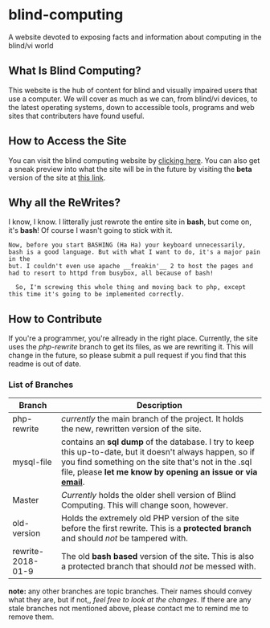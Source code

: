 # blind-computing
A website devoted to exposing facts and information about computing in the blind/vi world

## What Is Blind Computing?

This website is the hub of content for blind and visually impaired users that use a computer. We will cover as much as we can, from blind/vi devices, to the latest operating systems, down to accessible tools, programs and web sites that contributers have found useful.

## How to Access the Site

You can visit the blind computing website by [clicking here](https://blindcomputing.org).
  You can also get a sneak preview into what the site will be in the future by visiting the __beta__ version of the site at [this link](https://beta.blindcomputing.org).

## Why all the ReWrites?

  I know, I know. I litterally just rewrote the entire site in __bash__, but come on, it's __bash__! Of course I wasn't going to stick with it.

    Now, before you start BASHING (Ha Ha) your keyboard unnecessarily, bash is a good language. But with what I want to do, it's a major pain in the 
    but. I couldn't even use apache __freakin'__ 2 to host the pages and had to resort to httpd from busybox, all because of bash!

      So, I'm screwing this whole thing and moving back to php, except this time it's going to be implemented correctly.

## How to Contribute

  If you're a programmer, you're allready in the right place. Currently, the site uses the _php-rewrite_ branch to get its files, as we are rewriting it. This will change in the future, so please submit a pull request if you find that this readme is out of date.

### List of Branches

Branch | Description
------ | -----------
php-rewrite | _currently_ the main branch of the project. It holds the new, rewritten version of the site.
mysql-file | contains an __sql dump__ of the database. I try to keep this up-to-date, but it doesn't always happen, so if you find something on the site that's not in the .sql file, please __let me know by opening an issue or via [email](mailto:mikeybuchan@hotmail.co.uk)__.
Master | _Currently_ holds the older shell version of Blind Computing. This will change soon, however.
old-version | Holds the extremely old PHP version of the site before the first rewrite. This is a __protected branch__ and should _not_ be tampered with.
rewrite-2018-01-9 | The old __bash based__ version of the site. This is also a protected branch that should _not_ be messed with.

__note:__ any other branches are topic branches. Their names should convey what they are, but if not,, _feel free to look at the changes_. If there are any stale branches not mentioned above, please contact me to remind me to remove them.
